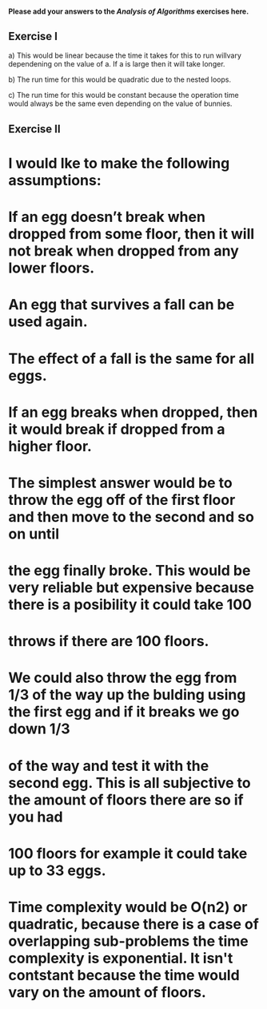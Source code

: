 #### Please add your answers to the ***Analysis of  Algorithms*** exercises here.

## Exercise I

a) This would be linear because the time it takes for this to run willvary dependening on the value of a.  If a is large then it will take longer.


b) The run time for this would be quadratic due to the nested loops.


c) The run time for this would be constant because the operation time would always be the same even depending on the value of bunnies.

## Exercise II
 


# I would lke to make the following assumptions:
  # If an egg doesn’t break when dropped from some floor, then it will not break when dropped from any lower floors.
  # An egg that survives a fall can be used again.
  # The effect of a fall is the same for all eggs.
  # If an egg breaks when dropped, then it would break if dropped from a higher floor.

# The simplest answer would be to throw the egg off of the first floor and then move to the second and so on until 
# the egg finally broke.  This would be very reliable but expensive because there is a posibility it could take 100 
# throws if there are 100 floors.

# We could also throw the egg from 1/3 of the way up the bulding using the first egg and if it breaks we go down 1/3 
# of the way and test it with the second egg.  This is all subjective to the amount of floors there are so if you had
# 100 floors for example it could take  up to 33 eggs.

# Time complexity would be O(n2) or quadratic, because there is a case of overlapping sub-problems the time complexity is exponential.  It isn't contstant because the time would vary on the amount of floors.
